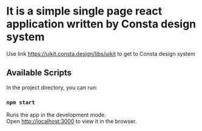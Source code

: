 # It is a simple single page react application written by Consta design system

Use link https://uikit.consta.design/libs/uikit to get to Consta design system

## Available Scripts

In the project directory, you can run:

### `npm start`

Runs the app in the development mode.\
Open [http://localhost:3000](http://localhost:3000) to view it in the browser.
